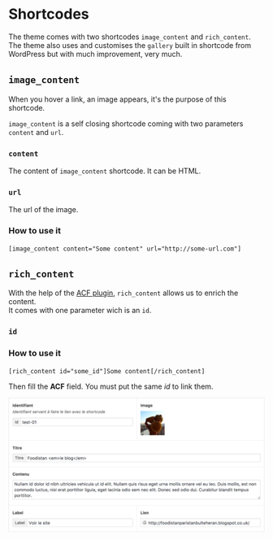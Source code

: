 # Shortcodes

The theme comes with two shortcodes `image_content` and `rich_content`. The theme also uses and customises the `gallery` built in shortcode from WordPress but with much improvement, very much.

## `image_content`

When you hover a link, an image appears, it's the purpose of this shortcode.

`image_content` is a self closing shortcode coming with two parameters `content` and `url`.

### `content`

The content of `image_content` shortcode. It can be HTML.

### `url`

The url of the image.

### How to use it

```
[image_content content="Some content" url="http://some-url.com"]
```

## `rich_content`

With the help of the [ACF plugin](https://www.advancedcustomfields.com/), `rich_content` allows us to enrich the content.  
It comes with one parameter wich is an `id`.

### `id`

### How to use it

```
[rich_content id="some_id"]Some content[/rich_content]
```

Then fill the __ACF__ field. You must put the same _id_ to link them.

![Rich content](../../img/png/rich-content.png)
